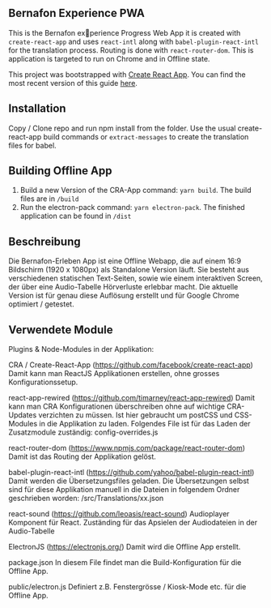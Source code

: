 ## Bernafon Experience PWA

This is the Bernafon experience Progress Web App it is created with `create-react-app` and uses `react-intl` along with `babel-plugin-react-intl` for the translation process.
Routing is done with `react-router-dom`. This is application is targeted to run on Chrome and in Offline state.

This project was bootstrapped with [Create React App](https://github.com/facebookincubator/create-react-app).
You can find the most recent version of this guide [here](https://github.com/facebookincubator/create-react-app/blob/master/packages/react-scripts/template/README.md).

## Installation
Copy / Clone repo and run npm install from the folder. Use the usual create-react-app build commands or `extract-messages` to create the translation files for babel.

## Building Offline App
1. Build a new Version of the CRA-App command: `yarn build`. The build files are in `/build`
2. Run the electron-pack command: `yarn electron-pack`.  The finished application can be found in `/dist`

## Beschreibung
Die Bernafon-Erleben App ist eine Offline Webapp, die auf einem 16:9 Bildschirm (1920 x 1080px) als 
Standalone Version läuft. Sie besteht aus verschiedenen statischen Text-Seiten, sowie wie einem interaktiven Screen, der über eine Audio-Tabelle Hörverluste erlebbar macht. Die aktuelle Version ist für genau diese Auflösung erstellt und für Google Chrome optimiert / getestet.

## Verwendete Module
Plugins & Node-Modules in der Applikation:

CRA / Create-React-App (https://github.com/facebook/create-react-app) 
Damit kann man ReactJS Applikationen erstellen, ohne grosses Konfigurationssetup. 

react-app-rewired (https://github.com/timarney/react-app-rewired)
Damit kann man CRA Konfigurationen überschreiben ohne auf wichtige CRA-Updates verzichten zu müssen. 
Ist hier gebraucht um postCSS und CSS-Modules in die Applikation zu laden. Folgendes File ist für das Laden der Zusatzmodule zuständig: config-overrides.js

react-router-dom (https://www.npmjs.com/package/react-router-dom)
Damit ist das Routing der Applikation gelöst.

babel-plugin-react-intl (https://github.com/yahoo/babel-plugin-react-intl)
Damit werden die Übersetzungsfiles geladen. Die Übersetzungen selbst sind für diese Applikation manuell in die Dateien in folgendem Ordner geschrieben worden: /src/Translations/xx.json

react-sound (https://github.com/leoasis/react-sound)
Audioplayer Komponent für React. Zuständing für das Apsielen der Audiodateien in der Audio-Tabelle

ElectronJS (https://electronjs.org/) 
Damit wird die Offline App erstellt.

package.json
In diesem File findet man die Build-Konfiguration für die Offline App.

public/electron.js
Definiert z.B. Fenstergrösse / Kiosk-Mode etc. für die Offline App. 

